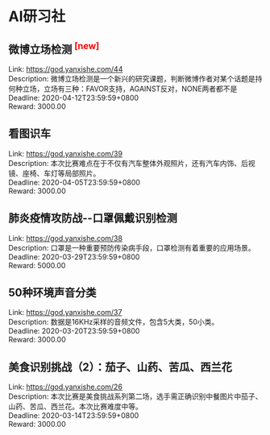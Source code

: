 # AI研习社



## 微博立场检测 <sup style="color:red">[new]<sup>  

Link: https://god.yanxishe.com/44  
Description: 微博立场检测是一个新兴的研究课题，判断微博作者对某个话题是持何种立场，立场有三种：FAVOR支持，AGAINST反对，NONE两者都不是  
Deadline: 2020-04-12T23:59:59+0800  
Reward: 3000.00  


## 看图识车

Link: https://god.yanxishe.com/39  
Description: 本次比赛难点在于不仅有汽车整体外观照片，还有汽车内饰、后视镜、座椅、车灯等局部照片。  
Deadline: 2020-04-05T23:59:59+0800  
Reward: 3000.00  


## 肺炎疫情攻防战--口罩佩戴识别检测

Link: https://god.yanxishe.com/38  
Description: 口罩是一种重要预防传染病手段，口罩检测有着重要的应用场景。  
Deadline: 2020-03-29T23:59:59+0800  
Reward: 5000.00  


## 50种环境声音分类

Link: https://god.yanxishe.com/37  
Description: 数据是16KHz采样的音频文件，包含5大类，50小类。  
Deadline: 2020-03-20T23:59:59+0800  
Reward: 3000.00  


## 美食识别挑战（2）：茄子、山药、苦瓜、西兰花

Link: https://god.yanxishe.com/26  
Description: 本次比赛是美食挑战系列第二场，选手需正确识别中餐图片中茄子、山药、苦瓜、西兰花。本次比赛难度中等。  
Deadline: 2020-03-14T23:59:59+0800  
Reward: 3000.00  

